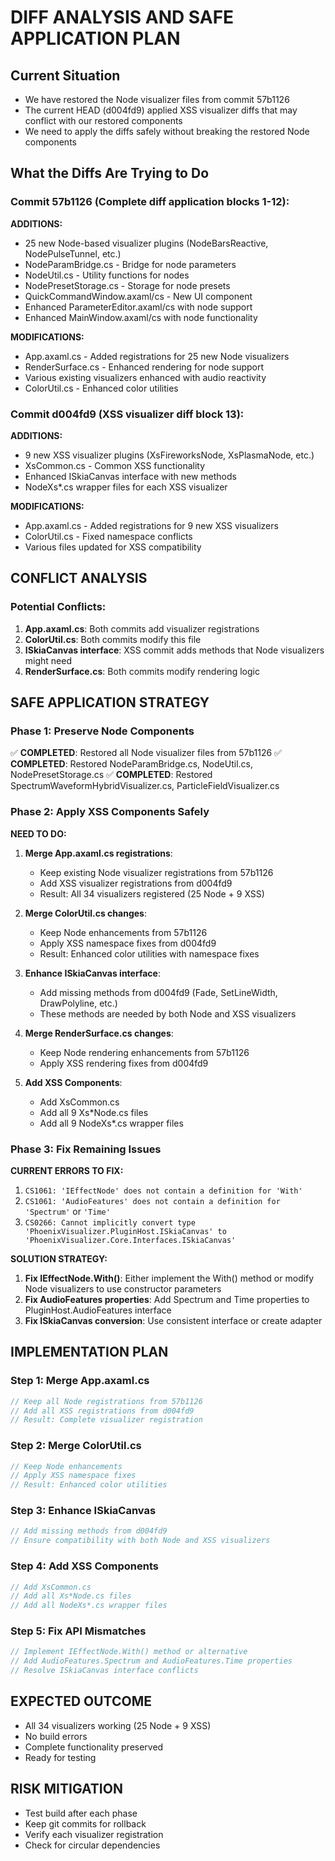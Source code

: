 # DIFF ANALYSIS AND SAFE APPLICATION PLAN

## Current Situation
- We have restored the Node visualizer files from commit 57b1126
- The current HEAD (d004fd9) applied XSS visualizer diffs that may conflict with our restored components
- We need to apply the diffs safely without breaking the restored Node components

## What the Diffs Are Trying to Do

### Commit 57b1126 (Complete diff application blocks 1-12):
**ADDITIONS:**
- 25 new Node-based visualizer plugins (NodeBarsReactive, NodePulseTunnel, etc.)
- NodeParamBridge.cs - Bridge for node parameters
- NodeUtil.cs - Utility functions for nodes
- NodePresetStorage.cs - Storage for node presets
- QuickCommandWindow.axaml/cs - New UI component
- Enhanced ParameterEditor.axaml/cs with node support
- Enhanced MainWindow.axaml/cs with node functionality

**MODIFICATIONS:**
- App.axaml.cs - Added registrations for 25 new Node visualizers
- RenderSurface.cs - Enhanced rendering for node support
- Various existing visualizers enhanced with audio reactivity
- ColorUtil.cs - Enhanced color utilities

### Commit d004fd9 (XSS visualizer diff block 13):
**ADDITIONS:**
- 9 new XSS visualizer plugins (XsFireworksNode, XsPlasmaNode, etc.)
- XsCommon.cs - Common XSS functionality
- Enhanced ISkiaCanvas interface with new methods
- NodeXs*.cs wrapper files for each XSS visualizer

**MODIFICATIONS:**
- App.axaml.cs - Added registrations for 9 new XSS visualizers
- ColorUtil.cs - Fixed namespace conflicts
- Various files updated for XSS compatibility

## CONFLICT ANALYSIS

### Potential Conflicts:
1. **App.axaml.cs**: Both commits add visualizer registrations
2. **ColorUtil.cs**: Both commits modify this file
3. **ISkiaCanvas interface**: XSS commit adds methods that Node visualizers might need
4. **RenderSurface.cs**: Both commits modify rendering logic

## SAFE APPLICATION STRATEGY

### Phase 1: Preserve Node Components
✅ **COMPLETED**: Restored all Node visualizer files from 57b1126
✅ **COMPLETED**: Restored NodeParamBridge.cs, NodeUtil.cs, NodePresetStorage.cs
✅ **COMPLETED**: Restored SpectrumWaveformHybridVisualizer.cs, ParticleFieldVisualizer.cs

### Phase 2: Apply XSS Components Safely
**NEED TO DO:**

1. **Merge App.axaml.cs registrations**:
   - Keep existing Node visualizer registrations from 57b1126
   - Add XSS visualizer registrations from d004fd9
   - Result: All 34 visualizers registered (25 Node + 9 XSS)

2. **Merge ColorUtil.cs changes**:
   - Keep Node enhancements from 57b1126
   - Apply XSS namespace fixes from d004fd9
   - Result: Enhanced color utilities with namespace fixes

3. **Enhance ISkiaCanvas interface**:
   - Add missing methods from d004fd9 (Fade, SetLineWidth, DrawPolyline, etc.)
   - These methods are needed by both Node and XSS visualizers

4. **Merge RenderSurface.cs changes**:
   - Keep Node rendering enhancements from 57b1126
   - Apply XSS rendering fixes from d004fd9

5. **Add XSS Components**:
   - Add XsCommon.cs
   - Add all 9 Xs*Node.cs files
   - Add all 9 NodeXs*.cs wrapper files

### Phase 3: Fix Remaining Issues
**CURRENT ERRORS TO FIX:**
1. `CS1061: 'IEffectNode' does not contain a definition for 'With'`
2. `CS1061: 'AudioFeatures' does not contain a definition for 'Spectrum'` or `'Time'`
3. `CS0266: Cannot implicitly convert type 'PhoenixVisualizer.PluginHost.ISkiaCanvas' to 'PhoenixVisualizer.Core.Interfaces.ISkiaCanvas'`

**SOLUTION STRATEGY:**
1. **Fix IEffectNode.With()**: Either implement the With() method or modify Node visualizers to use constructor parameters
2. **Fix AudioFeatures properties**: Add Spectrum and Time properties to PluginHost.AudioFeatures interface
3. **Fix ISkiaCanvas conversion**: Use consistent interface or create adapter

## IMPLEMENTATION PLAN

### Step 1: Merge App.axaml.cs
```csharp
// Keep all Node registrations from 57b1126
// Add all XSS registrations from d004fd9
// Result: Complete visualizer registration
```

### Step 2: Merge ColorUtil.cs
```csharp
// Keep Node enhancements
// Apply XSS namespace fixes
// Result: Enhanced color utilities
```

### Step 3: Enhance ISkiaCanvas
```csharp
// Add missing methods from d004fd9
// Ensure compatibility with both Node and XSS visualizers
```

### Step 4: Add XSS Components
```csharp
// Add XsCommon.cs
// Add all Xs*Node.cs files
// Add all NodeXs*.cs wrapper files
```

### Step 5: Fix API Mismatches
```csharp
// Implement IEffectNode.With() method or alternative
// Add AudioFeatures.Spectrum and AudioFeatures.Time properties
// Resolve ISkiaCanvas interface conflicts
```

## EXPECTED OUTCOME
- All 34 visualizers working (25 Node + 9 XSS)
- No build errors
- Complete functionality preserved
- Ready for testing

## RISK MITIGATION
- Test build after each phase
- Keep git commits for rollback
- Verify each visualizer registration
- Check for circular dependencies


